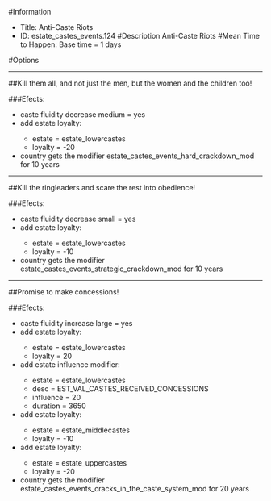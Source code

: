 #Information
 - Title: Anti-Caste Riots
 - ID: estate_castes_events.124
#Description
Anti-Caste Riots
#Mean Time to Happen:
Base time = 1 days

#Options

___
##Kill them all, and not just the men, but the women and the children too!

###Efects:<ul><li>caste fluidity decrease medium = yes</li><li>add estate loyalty:</li><ul><li>estate = estate_lowercastes</li><li>loyalty = -20</li></ul><li>country gets the modifier estate_castes_events_hard_crackdown_mod for 10 years</li></ul>

___
##Kill the ringleaders and scare the rest into obedience!

###Efects:<ul><li>caste fluidity decrease small = yes</li><li>add estate loyalty:</li><ul><li>estate = estate_lowercastes</li><li>loyalty = -10</li></ul><li>country gets the modifier estate_castes_events_strategic_crackdown_mod for 10 years</li></ul>

___
##Promise to make concessions!

###Efects:<ul><li>caste fluidity increase large = yes</li><li>add estate loyalty:</li><ul><li>estate = estate_lowercastes</li><li>loyalty = 20</li></ul><li>add estate influence modifier:</li><ul><li>estate = estate_lowercastes</li><li>desc = EST_VAL_CASTES_RECEIVED_CONCESSIONS</li><li>influence = 20</li><li>duration = 3650</li></ul><li>add estate loyalty:</li><ul><li>estate = estate_middlecastes</li><li>loyalty = -10</li></ul><li>add estate loyalty:</li><ul><li>estate = estate_uppercastes</li><li>loyalty = -20</li></ul><li>country gets the modifier estate_castes_events_cracks_in_the_caste_system_mod for 20 years</li></ul>
